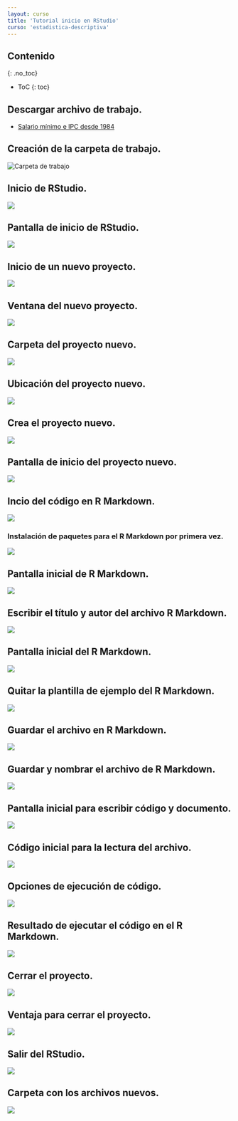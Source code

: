 ```yaml
---
layout: curso
title: 'Tutorial inicio en RStudio'
curso: 'estadistica-descriptiva'
---
```


## Contenido
{: .no_toc}

* ToC
{: toc}

## Descargar archivo de trabajo.

- [Salario mínimo e IPC desde 1984](./basesdedatos/salario_minimo_IPC_Colombia.xlsx)

## Creación de la carpeta de trabajo.

![Carpeta de trabajo](./iniR/01_Crea_Carpeta.PNG)

## Inicio de RStudio.

![](./iniR/02_Inicio_RStudio.PNG)

## Pantalla de inicio de RStudio.

![](./iniR/03_pantalla_ini_RStudio.PNG)

## Inicio de un nuevo proyecto.

![](./iniR/04_inicio_proyecto.PNG)

## Ventana del nuevo proyecto.

![](./iniR/05_ventana_nuevo_proyecto.PNG)

## Carpeta del proyecto nuevo.

![](./iniR/06_bunqueda_carpeta_nuevo_proyecto.PNG)

## Ubicación del proyecto nuevo.

![](./iniR/07_Ubicacion_Nuevo_Proyecto.PNG)

## Crea el proyecto nuevo.

![](./iniR/08_Creacion_Nuevo_Proyecto.PNG)

## Pantalla de inicio del proyecto nuevo.

![](./iniR/09_pantalla_incio_nuevo_proyecto.PNG)

## Incio del código en R Markdown.

![](./iniR/10_Inicio_RMarkdown.PNG)

### Instalación de paquetes para el R Markdown por primera vez.

![](./iniR/11_markdown_primera_vez.PNG)

## Pantalla inicial de R Markdown.

![](./iniR/12_Pantalla_Inicial_RMarkdown.PNG)

## Escribir el título y autor del archivo R Markdown.

![](./iniR/13_Llenar_titulo_nombre_rmarkdown.PNG)

## Pantalla inicial del R Markdown.

![](./iniR/14_Pantalla_inicial_Rmarkdown_plantilla.PNG)

## Quitar la plantilla de ejemplo del R Markdown.

![](./iniR/15_Borrar_plantilla.PNG)

## Guardar el archivo en R Markdown.

![](./iniR/16_Guardar_Rmarkdown.PNG)

## Guardar y nombrar el archivo de R Markdown.

![](./iniR/17_Guardar_Rmakdown_nombre.PNG)

## Pantalla inicial para escribir código y documento.

![](./iniR/18_Pantalla_Inicio_codificacion.PNG)

## Código inicial para la lectura del archivo.

![](./iniR/19_codificacion_ini.PNG)

## Opciones de ejecución de código.

![](./iniR/20_formas_de_ejecucion.PNG)

## Resultado de ejecutar el código en el R Markdown.

![](./iniR/21_resultado_ejecucion.PNG)

## Cerrar el proyecto.

![](./iniR/22_cerrar_proyecto.PNG)

## Ventaja para cerrar el proyecto.
![](./iniR/23_ventana_cerrar_proyecto.PNG)

## Salir del RStudio.

![](./iniR/24_Salir_RStudio.PNG)

## Carpeta con los archivos nuevos.

![](./iniR/25_archivos_nuevos.PNG)





<!---

## Preparar una base de datos para leer en el R.

Se realizará el ejemplo del uso del R, utilizando una base de datos externa. En esta caso una base de datos en donde se registra por grupo de edad y género el número de homicidios en Colombia durante el 2014.

Inicialmente se toma el archivo en formato .xlsx o .xls y se ubica en una carpeta nueva. La premisa es que se debe ubicar la base de datos en el mismo lugar en donde se grabará el guión o código de R.

### Base de datos.

- [Homicidios en Colombia (xlsx)](./basesdedatos/HomicidiosColombia2014.xlsx)

### Crear una carpeta para la base de datos.

En este caso se creó una carpeta con el nombre de `practica1`. Y
en ese lugar se ubicó el archivo `HomicidiosColombia.xlsx`, como se muestra a continuación:

![Inicio R 03](./iniR/iniR03.png){: width="700"}

Seguidamente se abre en Excel como se muestra en la siguiente imagen:

![Inicio R 04](./iniR/iniR04.png){: width="700"}

### Guardarla en formato .csv

Se debe guardar con el formato `.csv` siguiendo la ruta de `guardar como ...` en la misma carpeta en donde está el archivo `.xlsx` y seleccionando la opción de `CSV (delimitado por comas) `, como se muestra a continuación:

![Inicio R 05](./iniR/iniR05.png){: width="700"}

En la carpeta deberán entonces mostrarse dos archivos, uno con formato `.xlsx`y otra con formato `.csv` como se muestra en la siguiente imagen. Note que ahora existe dos archivos con el mismo nombre pero tienen diferente icono (el uno representa el formato `.xlsx` y el otro `.csv`).

![Inicio R 06](./iniR/iniR06.png){: width="700"}

### Verificación del formato

Para verificar el formato en el cual está codificado el archivo `.csv` se abre con el programa `bloc de notas` y se debe mostrar como la siguiente imagen:

![Inicio R 07](./iniR/iniR07.png){: width="700"}

Note que los campos están separado por un punto y coma `(;)` y los puntos decimales se identifican por coma `(,)` (Este formato es el usual para la configuración *latinoamericana*). Si el archivo tiene un formato diferente, es decir los campos están separados por coma `(,)` y los puntos decimales se identifican por punto `(.)` entonces se deberá tener en cuenta a la hora de leer en R la base de datos (este formato se configura como un formato *aglosajón*), debido a que se requiere un cambio en el comando de lectura.

## Inicio de R

### Abrir el programa RStudio

Ya se por un enlace directo en el escritorio o por el menú de programas se puede iniciar el programa RStudio.

![Inicio R 01](./iniR/iniR01.png){: width="700"}

Aparece la pantalla del R studio.

![Inicio R 02](./iniR/iniR02.png){: width="700"}

### Crear un guión en R.

Para crear un nuevo guión o script se sigue la ruta `File > New File > R Script`

Y ahora la apariencia es la siguiente:

![Inicio R 08](./iniR/iniR08.png){: width="700"}

### Guardar un guión de R.
A continuación se sigue la ruta `File > Save as` y se graba con un nombre como `guion_homicidios_Colombia` en el mismo lugar en donde se encuentran ubicadas las bases de datos. Así como se muestra a continuación:

![Inicio R 09](./iniR/iniR09.png){: width="700"}

Entonces ahora la interfaz RStudio deberá quedar de la siguiente manera:

![Inicio R 10](./iniR/iniR10.png){: width="700"}

### Verificar la ruta el RStudio.

En la ventana de `console` de digita el siguiente comando `dir()` y luego la tecla `enter` y se mostrarán algunos nombres de archivos. En este caso **no** aparecen los nombres de los archivos de las bases de datos que se quieren leer.

![Inicio R 11](./iniR/iniR11.png){: width="700"}

### Cambiar la ruta del RStudio.
Se sigue la siguiente ruta para cambiar de carpeta o directorio de trabajo: `Session > Set Working Directory > To Source File Location` y se deberá mostar algo similar a la siguiente imagen:

![Inicio R 12](./iniR/iniR12.png){: width="700"}

### Verificar la ruta correcta en el RStudio.

De nuevo se digita en la consola el comando o instrucción `dir()` y ahora aparecerán los nombres de los archivos de las bases de datos, junto con el nombre del script como se muestra a continuación:

![Inicio R 13](./iniR/iniR13.png){: width="700"}

### Lectura de la base de datos en R.

En la ventana del guión o script se escribe el siguiente código:

{% highlight r %}
# Lectura de la base de datos de homicidios en Colombia en el 2014
homCol <- read.csv2("HomicidiosColombia2014.csv")
# Muestra la base de datos de homicidios en Colombia en el 2014
homCol
{% endhighlight %}

**Nota:** En el caso de que el formato sea el *anglosajón* en lugar de `read.csv2()` se utiliza la función `read.csv()`.

Para ejecutar el código se ubica en cada renglón y se presiona `Ctrl-Enter` y así cada línea se ejecutará una a una repitiendo la teclas `Ctrl-Enter`.

Para ejecutar **todo** el código se presiona las tecla `Ctrl-Alt-R`.

El resultado de la ejecución del código es:

![Inicio R 14](./iniR/iniR14.png){: width="700"}

### Código en el script del R.

Para realizar otras actividades, ya sean de cálcuo o gráficas se añade el código correspondiente como se muestra a continuación:

No olvidar grabar frecuentemente el código para no perder las acciones realizadas.

{% highlight r %}
# Cálculo de estadísticos de tasa de homicidios totales
with(homCol, summary(TasaT))
# Gráfica sencilla con las tasas de homicidios totales por grupo de edad
with(homCol, barplot(TasaT))
{% endhighlight %}

El resultado final se muestra en la siguiente imagen:

![Inicio R 15](./iniR/iniR15.png){: width="700"}

Si se desea terminar la sesión se procede a cerrar el programa el cual mostrará una pantalla como la siguiente:

![Inicio R 16](./iniR/iniR16.png){: width="400"}

En este caso se elige la opción `Save` para guardar el espacio de trabajo o `workspace`.

--->
